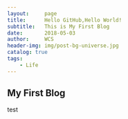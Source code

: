 ```yaml
---
layout:     page
title:      Hello GitHub,Hello World!
subtitle:   This is My First Blog
date:       2018-05-03
author:     WCS
header-img: img/post-bg-universe.jpg
catalog: true
tags:
    - Life
---
```


## My First Blog
test


